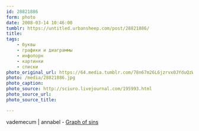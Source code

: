 ```yaml
---
id: 28821886
form: photo
date: 2008-03-14 10:46:00
tumblr: https://untitled.urbansheep.com/post/28821886/
title:
tags:
    - буквы
    - графики и диаграммы
    - инфопорн
    - картинки
    - списки
photo_original_url: https://64.media.tumblr.com/78n67m26L6jzrvx0JYduQzWD_1280.jpg
photo: /media/28821886.jpg
photo_caption: 
photo_source: http://sciuro.livejournal.com/195993.html
photo_source_url:
photo_source_title:

---
```


<p>vademecum | annabel - <a href="http://sciuro.livejournal.com/195993.html">Graph of sins</a></p>
